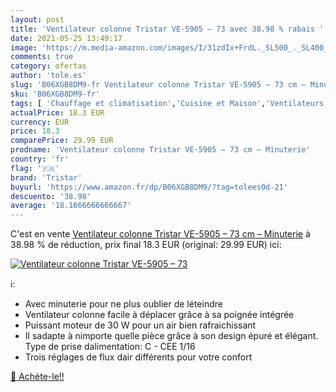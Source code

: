 ```yaml
---
layout: post
title: 'Ventilateur colonne Tristar VE-5905 – 73 avec 38.98 % rabais '
date: 2021-05-25 13:49:17
image: 'https://m.media-amazon.com/images/I/31zdIx+FrdL._SL500_._SL400_.jpg'
comments: true
category: ofertas
author: 'tole.es'
slug: 'B06XGB8DM9-fr Ventilateur colonne Tristar VE-5905 – 73 cm – Minuterie'
sku: 'B06XGB8DM9-fr'
tags: [ 'Chauffage et climatisation','Cuisine et Maison','Ventilateurs','Ventilateurs colonne','tristar', ]
actualPrice: 18.3 EUR
currency: EUR
price: 18.3
comparePrice: 29.99 EUR
prodname: 'Ventilateur colonne Tristar VE-5905 – 73 cm – Minuterie'
country: 'fr'
flag: '🇫🇷'
brand: 'Tristar'
buyurl: 'https://www.amazon.fr/dp/B06XGB8DM9/?tag=tolees0d-21'
descuento: '38.98'
average: '18.1666666666667'
---
```


C'est en vente [Ventilateur colonne Tristar VE-5905 – 73 cm – Minuterie](https://www.amazon.fr/dp/B06XGB8DM9/?tag=tolees0d-21)  à  38.98 % de réduction, prix final  18.3 EUR (original: 29.99 EUR) ici:

[![Ventilateur colonne Tristar VE-5905 – 73](https://m.media-amazon.com/images/I/31zdIx+FrdL._SL500_._SL400_.jpg)](https://www.amazon.fr/dp/B06XGB8DM9/?tag=tolees0d-21)

ℹ️:

- Avec minuterie pour ne plus oublier de léteindre
- Ventilateur colonne facile à déplacer grâce à sa poignée intégrée
- Puissant moteur de 30 W pour un air bien rafraichissant
- Il sadapte à nimporte quelle pièce grâce à son design épuré et élégant. Type de prise dalimentation: C - CEE 1/16
- Trois réglages de flux dair différents pour votre confort

[🛒 Achète-le!!](https://www.amazon.fr/dp/B06XGB8DM9/?tag=tolees0d-21)
